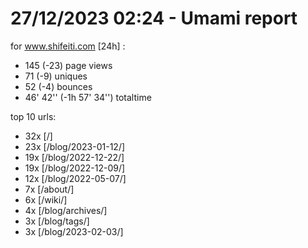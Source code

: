 # 27/12/2023 02:24 - Umami report
for www.shifeiti.com [24h] :

 - 145 (-23) page views
 - 71 (-9) uniques
 - 52 (-4) bounces
 - 46' 42'' (-1h 57' 34'') totaltime


top 10 urls:
 - 32x [/]
 - 23x [/blog/2023-01-12/]
 - 19x [/blog/2022-12-22/]
 - 19x [/blog/2022-12-09/]
 - 12x [/blog/2022-05-07/]
 - 7x [/about/]
 - 6x [/wiki/]
 - 4x [/blog/archives/]
 - 3x [/blog/tags/]
 - 3x [/blog/2023-02-03/]


